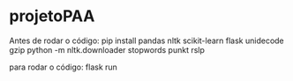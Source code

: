 # projetoPAA

Antes de rodar o código:
pip install pandas nltk scikit-learn flask unidecode gzip
python -m nltk.downloader stopwords punkt rslp

para rodar o código:
flask run
